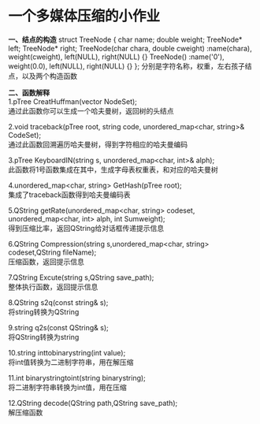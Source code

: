 # 一个多媒体压缩的小作业



**一、结点的构造**
struct TreeNode {
    char name;
    double weight;
    TreeNode* left;
    TreeNode* right;
    TreeNode(char chara, double cweight) :name(chara), weight(cweight), left(NULL), right(NULL) {}
    TreeNode() :name('0'), weight(0.0), left(NULL), right(NULL) {}
};
分别是字符名称，权重，左右孩子结点，以及两个构造函数

**二、函数解释**  
1.pTree CreatHuffman(vector<pTree> NodeSet);  
        通过此函数你可以生成一个哈夫曼树，返回树的头结点
        
2.void traceback(pTree root, string code, unordered_map<char, string>& CodeSet);  
        通过此函数回溯遍历哈夫曼树，得到字符相应的哈夫曼编码
        
3.pTree KeyboardIN(string s, unordered_map<char, int>& alph);  
        此函数将1号函数集成在其中，生成字母表权重表，和对应的哈夫曼树

4.unordered_map<char, string> GetHash(pTree root);  
        集成了traceback函数得到哈夫曼编码表

5.QString getRate(unordered_map<char, string> codeset, unordered_map<char, int> alph, int Sumweight);  
        得到压缩比率，返回QString给对话框传递提示信息

6.QString Compression(string s,unordered_map<char, string> codeset,QString fileName);  
        压缩函数，返回提示信息

7.QString Excute(string s,QString save_path);  
        整体执行函数，返回提示信息
        
8.QString s2q(const string& s);  
        将string转换为QString

9.string q2s(const QString& s);  
        将QString转换为string
        
10.string inttobinarystring(int value);  
        将int值转换为二进制字符串，用在解压缩

11.int binarystringtoint(string binarystring);  
        将二进制字符串转换为int值，用在压缩
        
12.QString decode(QString path,QString save_path);  
        解压缩函数
